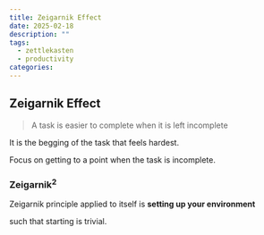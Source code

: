 ```yaml
---
title: Zeigarnik Effect
date: 2025-02-18
description: ""
tags:
  - zettlekasten
  - productivity
categories:
---
```


## Zeigarnik Effect

> A task is easier to complete when it is left incomplete

It is the begging of the task that feels hardest.

Focus on getting to a point when the task is incomplete.

### $\text{Zeigarnik}^2$

Zeigarnik principle applied to itself is **setting up your environment** 

such that starting is trivial.
